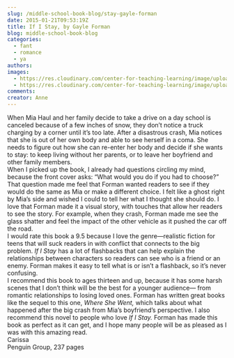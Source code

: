 ```yaml
---
slug: /middle-school-book-blog/stay-gayle-forman
date: 2015-01-21T09:53:19Z
title: If I Stay, by Gayle Forman
blog: middle-school-book-blog
categories:
  - fant
  - romance
  - ya
authors:
images:
  - https://res.cloudinary.com/center-for-teaching-learning/image/upload/v1637513456/81aTBRY7dxL-200x300.jpg.jpg
  - https://res.cloudinary.com/center-for-teaching-learning/image/upload/v1637513458/81aTBRY7dxL.jpg.jpg
comments:
creator: Anne
---
```


 When Mia Haul and her family decide to take a drive on a day school is canceled because of a few inches of snow, they don’t notice a truck charging by a corner until it’s too late. After a disastrous crash, Mia notices that she is out of her own body and able to see herself in a coma. She needs to figure out how she can re-enter her body and decide if she wants to stay: to keep living without her parents, or to leave her boyfriend and other family members.<br />When I picked up the book, I already had questions circling my mind, because the front cover asks: “What would you do if you had to choose?” That question made me feel that Forman wanted readers to see if they would do the same as Mia or make a different choice. I felt like a ghost right by Mia’s side and wished I could to tell her what I thought she should do. I love that Forman made it a visual story, with touches that allow her readers to see the story. For example, when they crash, Forman made me see the glass shatter and feel the impact of the other vehicle as it pushed the car off the road.<br />I would rate this book a 9.5 because I love the genre—realistic fiction for teens that will suck readers in with conflict that connects to the big problem. <em>If I Stay</em> has a lot of flashbacks that can help explain the relationships between characters so readers can see who is a friend or an enemy. Forman makes it easy to tell what is or isn’t a flashback, so it’s never confusing.<br />I recommend this book to ages thirteen and up, because it has some harsh scenes that I don’t think will be the best for a younger audience— from romantic relationships to losing loved ones. Forman has written great books like the sequel to this one, <em>Where She Went,</em> which talks about what happened after the big crash from Mia’s boyfriend’s perspective. I also recommend this novel to people who love <em>If I Stay. </em>Forman has made this book as perfect as it can get, and I hope many people will be as pleased as I was with this amazing read.<br />Carissa<br />Penguin Group, 237 pages

